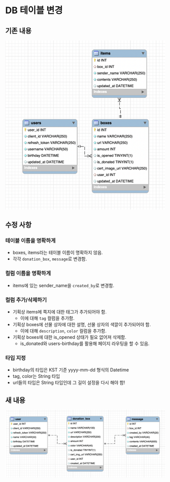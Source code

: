 # DB 테이블 변경

## 기존 내용

![기존](images/first.png)

## 수정 사항

### 테이블 이름을 명확하게

- boxes, items라는 테이블 이름이 명확하지 않음.
- 각각 `donation_box`, `message`로 변경함.

### 컬럼 이름을 명확하게

- items에 있는 sender_name을 `created_by`로 변경함.

### 컬럼 추가/삭제하기

- 기획상 items에 쪽지에 대한 태그가 추가되어야 함.
	- 이에 대해 `tag` 컬럼을 추가함.
- 기획상 boxes에 선물 상자에 대한 설명, 선물 상자의 색깔이 추가되어야 함.
	- 이에 대해 `description`, `color` 컬럼을 추가함.
- 기획상 boxes에 대한 is_opened 상태가 필요 없어져 삭제함.
	- is_donated와 users-birthday를 활용해 페이지 라우팅을 할 수 있음.

### 타입 지정

- birthday의 타입은 KST 기준 yyyy-mm-dd 형식의 Datetime
- tag, color는 String 타입
- url들의 타입은 String 타입인데 그 길이 설정을 다시 해야 함!


## 새 내용

![기존](images/second.png)